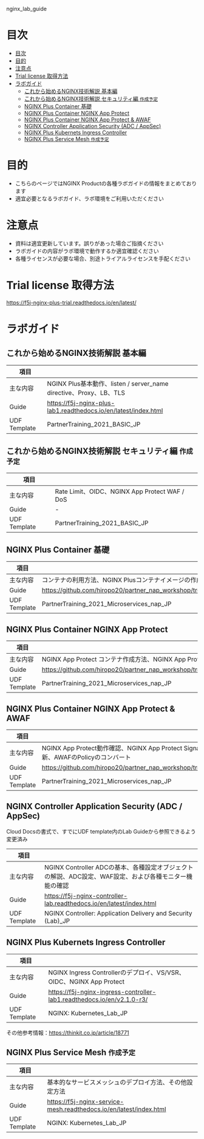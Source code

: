 nginx_lab_guide
# 目次
- [目次](#目次)
- [目的](#目的)
- [注意点](#注意点)
- [Trial license 取得方法](#trial-license-取得方法)
- [ラボガイド](#ラボガイド)
  - [これから始めるNGINX技術解説 基本編](#これから始めるnginx技術解説-基本編)
  - [これから始めるNGINX技術解説 セキュリティ編 `作成予定`](#これから始めるnginx技術解説-セキュリティ編-作成予定)
  - [NGINX Plus Container 基礎](#nginx-plus-container-基礎)
  - [NGINX Plus Container NGINX App Protect](#nginx-plus-container-nginx-app-protect)
  - [NGINX Plus Container NGINX App Protect & AWAF](#nginx-plus-container-nginx-app-protect--awaf)
  - [NGINX Controller Application Security (ADC / AppSec)](#nginx-controller-application-security-adc--appsec)
  - [NGINX Plus Kubernets Ingress Controller](#nginx-plus-kubernets-ingress-controller)
  - [NGINX Plus Service Mesh `作成予定`](#nginx-plus-service-mesh-作成予定)

# 目的
- こちらのページではNGINX Productの各種ラボガイドの情報をまとめております
- 適宜必要となるラボガイド、ラボ環境をご利用いただください

# 注意点
- 資料は適宜更新しています。誤りがあった場合ご指摘ください
- ラボガイドの内容がラボ環境で動作するか適宜確認ください
- 各種ライセンスが必要な場合、別途トライアルライセンスを手配ください

# Trial license 取得方法
https://f5j-nginx-plus-trial.readthedocs.io/en/latest/

# ラボガイド

## これから始めるNGINX技術解説 基本編

|項目||
| - | - | 
|主な内容|NGINX Plus基本動作、listen / server_name directive、Proxy、LB、TLS|
|Guide| https://f5j-nginx-plus-lab1.readthedocs.io/en/latest/index.html |
|UDF Template| PartnerTraining_2021_BASIC_JP  |

## これから始めるNGINX技術解説 セキュリティ編 `作成予定`

|項目||
| - | - | 
|主な内容|Rate Limit、OIDC、NGINX App Protect WAF / DoS|
|Guide| - |
|UDF Template| PartnerTraining_2021_BASIC_JP  |

## NGINX Plus Container 基礎
 
|項目||
| - | - | 
|主な内容|コンテナの利用方法、NGINX Plusコンテナイメージの作成方法|
|Guide| https://github.com/hiropo20/partner_nap_workshop/tree/main/no2 |
|UDF Template| PartnerTraining_2021_Microservices_nap_JP  |

## NGINX Plus Container NGINX App Protect
 
|項目||
| - | - | 
|主な内容|NGINX App Protect コンテナ作成方法、NGINX App Protect動作確認|
|Guide| https://github.com/hiropo20/partner_nap_workshop/tree/main/no3 |
|UDF Template| PartnerTraining_2021_Microservices_nap_JP  |

## NGINX Plus Container NGINX App Protect & AWAF
 
|項目||
| - | - | 
|主な内容|NGINX App Protect動作確認、NGINX App Protect Signatureの更新、AWAFのPolicyのコンバート|
|Guide| https://github.com/hiropo20/partner_nap_workshop/tree/main/no4 |
|UDF Template| PartnerTraining_2021_Microservices_nap_JP  |

## NGINX Controller Application Security (ADC / AppSec)

Cloud Docsの書式で、すでにUDF template内のLab Guideから参照できるよう変更済み

|項目||
| - | - | 
|主な内容|NGINX Controller ADCの基本、各種設定オブジェクトの解説、ADC設定、WAF設定、および各種モニター機能の確認|
|Guide| https://f5j-nginx-controller-lab.readthedocs.io/en/latest/index.html |
|UDF Template| NGINX Controller: Application Delivery and Security (Lab)_JP  |


## NGINX Plus Kubernets Ingress Controller 

|項目||
| - | - | 
|主な内容|NGINX Ingress Controllerのデプロイ、VS/VSR、OIDC、NGINX App Protect|
|Guide| https://f5j-nginx-ingress-controller-lab1.readthedocs.io/en/v2.1.0-r3/ |
|UDF Template| NGINX: Kubernetes_Lab_JP |

その他参考情報：https://thinkit.co.jp/article/18771

## NGINX Plus Service Mesh `作成予定`

|項目||
| - | - | 
|主な内容|基本的なサービスメッシュのデプロイ方法、その他設定方法|
|Guide|https://f5j-nginx-service-mesh.readthedocs.io/en/latest/index.html|
|UDF Template| NGINX: Kubernetes_Lab_JP |
